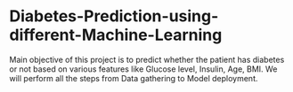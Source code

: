 # Diabetes-Prediction-using-different-Machine-Learning
Main objective of this project is to predict whether the patient has diabetes or not based on various features like Glucose level, Insulin, Age, BMI. We will perform all the steps from Data gathering to Model deployment.
